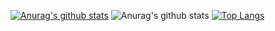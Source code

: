 [![Anurag's github stats](https://github-readme-stats.vercel.app/api?username=imjee)](https://github.com/anuraghazra/github-readme-stats)
![Anurag's github stats](https://github-readme-stats.vercel.app/api?username=imjee&hide=contribs,prs)
[![Top Langs](https://github-readme-stats.vercel.app/api/top-langs/?username=imjee)](https://github.com/anuraghazra/github-readme-stats)
